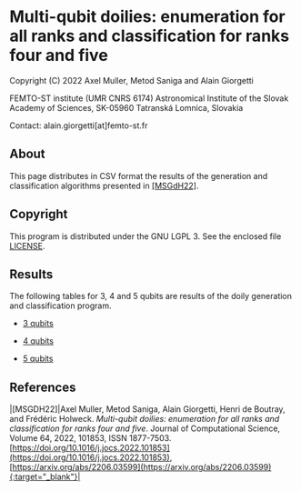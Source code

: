 # Multi-qubit doilies: enumeration for all ranks and classification for ranks four and five

Copyright (C) 2022 Axel Muller, Metod Saniga and Alain Giorgetti

FEMTO-ST institute (UMR CNRS 6174)
Astronomical Institute of the Slovak Academy of Sciences, SK-05960 Tatranská Lomnica, Slovakia

Contact: alain.giorgetti[at]femto-st.fr

## About

This page distributes in CSV format the results of the generation and classification algorithms presented in [[MSGdH22]](#MSGdH22).

## Copyright

This program is distributed under the GNU LGPL 3. See the enclosed file [LICENSE](./LICENSE).

## Results

The following tables for 3, 4 and 5 qubits are results of the doily generation and classification program.

- [3 qubits](3qubits/3table.csv)

- [4 qubits](4qubits/4table.csv)

- [5 qubits](5qubits/5table.csv)

## References

|<a id="MSGdH22"/>[MSGDH22]|Axel Muller, Metod Saniga, Alain Giorgetti, Henri de Boutray, and Frédéric Holweck. *Multi-qubit doilies: enumeration for all ranks and classification for ranks four and five*. Journal of Computational Science, Volume 64, 2022, 101853, ISSN 1877-7503. [https://doi.org/10.1016/j.jocs.2022.101853](https://doi.org/10.1016/j.jocs.2022.101853), [https://arxiv.org/abs/2206.03599](https://arxiv.org/abs/2206.03599){:target="_blank"}|
